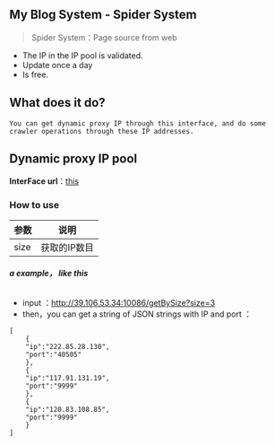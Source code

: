## My Blog System - Spider System

> Spider System：Page source from web


- The IP in the IP pool is validated.
- Update once a day
- Is free.



## What does it do?

```
You can get dynamic proxy IP through this interface, and do some crawler operations through these IP addresses.
```

## Dynamic proxy IP pool

**InterFace url**：[this](http://39.106.53.34:10086/getBySize)


### How to use 

参数 | 说明
---|---
size| 获取的IP数目

###### **a example， like this**
- input ：http://39.106.53.34:10086/getBySize?size=3
- then，you can get a string of JSON strings with IP and port ：

```
[
    {
    "ip":"222.85.28.130",
    "port":"40505"
    },
    {
    "ip":"117.91.131.19",
    "port":"9999"
    },
    {
    "ip":"120.83.108.85",
    "port":"9999"
    }
]

```
